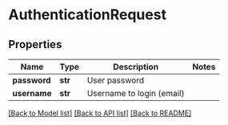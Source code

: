 # AuthenticationRequest

## Properties
Name | Type | Description | Notes
------------ | ------------- | ------------- | -------------
**password** | **str** | User password | 
**username** | **str** | Username to login (email) | 

[[Back to Model list]](../README.md#documentation-for-models) [[Back to API list]](../README.md#documentation-for-api-endpoints) [[Back to README]](../README.md)


